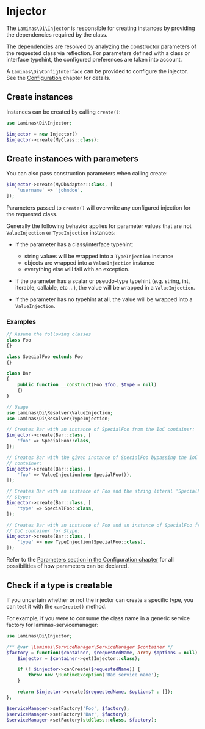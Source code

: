 # Injector

The `Laminas\Di\Injector` is responsible for creating instances by providing the
dependencies required by the class.

The dependencies are resolved by analyzing the constructor parameters of the
requested class via reflection. For parameters defined with a class or interface
typehint, the configured preferences are taken into account.

A `Laminas\Di\ConfigInterface` can be provided to configure the injector.
See the [Configuration](config.md) chapter for details.

## Create instances

Instances can be created by calling `create()`:

```php
use Laminas\Di\Injector;

$injector = new Injector()
$injector->create(MyClass::class);
```

## Create instances with parameters

You can also pass construction parameters when calling create:

```php
$injector->create(MyDbAdapter::class, [
    'username' => 'johndoe',
]);
```

Parameters passed to `create()` will overwrite any configured injection for the
requested class.

Generally the following behavior applies for parameter values that are not
`ValueInjection` or `TypeInjection` instances:

- If the parameter has a class/interface typehint:
  - string values will be wrapped into a `TypeInjection` instance
  - objects are wrapped into a `ValueInjection` instance
  - everything else will fail with an exception.

- If the parameter has a scalar or pseudo-type typehint (e.g. string, int,
  iterable, callable, etc ...), the value will be wrapped in a `ValueInjection`.

- If the parameter has no typehint at all, the value will be wrapped into a
  `ValueInjection`.


### Examples

```php
// Assume the following classes
class Foo
{}

class SpecialFoo extends Foo
{}

class Bar
{
    public function __construct(Foo $foo, $type = null)
    {}
}

// Usage
use Laminas\Di\Resolver\ValueInjection;
use Laminas\Di\Resolver\TypeInjection;

// Creates Bar with an instance of SpecialFoo from the IoC container:
$injector->create(Bar::class, [
    'foo' => SpecialFoo::class,
]);

// Creates Bar with the given instance of SpecialFoo bypassing the IoC
// container:
$injector->create(Bar::class, [
    'foo' => ValueInjection(new SpecialFoo()),
]);

// Creates Bar with an instance of Foo and the string literal 'SpecialFoo' for
// $type:
$injector->create(Bar::class, [
    'type' => SpecialFoo::class,
]);

// Creates Bar with an instance of Foo and an instance of SpecialFoo from the
// IoC container for $type:
$injector->create(Bar::class, [
    'type' => new TypeInjection(SpecialFoo::class),
]);
```

Refer to the [Parameters section in the Configuration chapter](config.md#parameters)
for all possibilities of how parameters can be declared.

## Check if a type is creatable

If you uncertain whether or not the injector can create a specific type, you can
test it with the `canCreate()` method.

For example, if you were to consume the class name in a generic service factory
for laminas-servicemanager:

```php
use Laminas\Di\Injector;

/** @var \Laminas\ServiceManager\ServiceManager $container */
$factory = function($container, $requestedName, array $options = null) {
    $injector = $container->get(Injector::class);

    if (! $injector->canCreate($requestedName)) {
        throw new \RuntimeException('Bad service name');
    }

    return $injector->create($requestedName, $options? : []);
};

$serviceManager->setFactory('Foo', $factory);
$serviceManager->setFactory('Bar', $factory);
$serviceManager->setFactory(stdClass::class, $factory);
```
